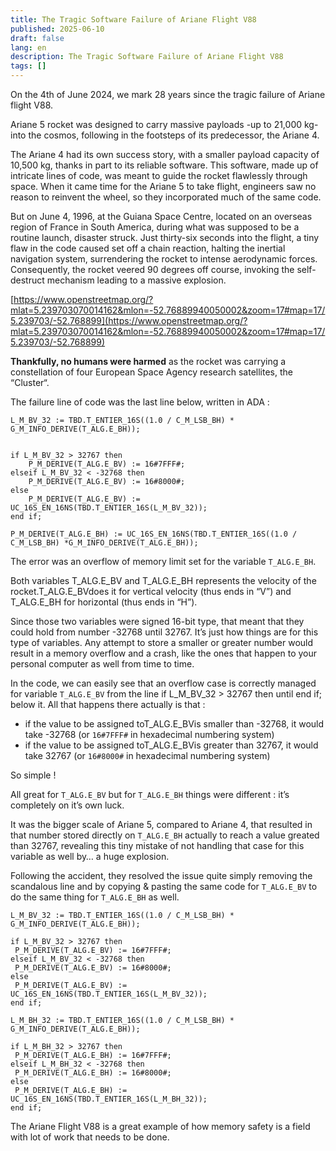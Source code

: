 ```yaml
---
title: The Tragic Software Failure of Ariane Flight V88
published: 2025-06-10
draft: false
lang: en
description: The Tragic Software Failure of Ariane Flight V88
tags: []
---
```


On the 4th of June 2024, we mark 28 years since the tragic failure of Ariane flight V88.

Ariane 5 rocket was designed to carry massive payloads -up to 21,000 kg- into the cosmos, following in the footsteps of its predecessor, the Ariane 4.

The Ariane 4 had its own success story, with a smaller payload capacity of 10,500 kg, thanks in part to its reliable software. This software, made up of intricate lines of code, was meant to guide the rocket flawlessly through space. When it came time for the Ariane 5 to take flight, engineers saw no reason to reinvent the wheel, so they incorporated much of the same code.

But on June 4, 1996, at the Guiana Space Centre, located on an overseas region of France in South America, during what was supposed to be a routine launch, disaster struck. Just thirty-six seconds into the flight, a tiny flaw in the code caused set off a chain reaction, halting the inertial navigation system, surrendering the rocket to intense aerodynamic forces. Consequently, the rocket veered 90 degrees off course, invoking the self-destruct mechanism leading to a massive explosion.

[https://www.openstreetmap.org/?mlat=5.239703070014162&mlon=-52.76889940050002&zoom=17#map=17/5.239703/-52.768899](https://www.openstreetmap.org/?mlat=5.239703070014162&mlon=-52.76889940050002&zoom=17#map=17/5.239703/-52.768899)

**Thankfully, no humans were harmed** as the rocket was carrying a constellation of four European Space Agency research satellites, the “Cluster“.

The failure line of code was the last line below, written in ADA :

```
L_M_BV_32 := TBD.T_ENTIER_16S((1.0 / C_M_LSB_BH) * G_M_INFO_DERIVE(T_ALG.E_BH));


if L_M_BV_32 > 32767 then
	P_M_DERIVE(T_ALG.E_BV) := 16#7FFF#;
elseif L_M_BV_32 < -32768 then
	P_M_DERIVE(T_ALG.E_BV) := 16#8000#;
else
	P_M_DERIVE(T_ALG.E_BV) := UC_16S_EN_16NS(TBD.T_ENTIER_16S(L_M_BV_32));
end if;

P_M_DERIVE(T_ALG.E_BH) := UC_16S_EN_16NS(TBD.T_ENTIER_16S((1.0 / C_M_LSB_BH) *G_M_INFO_DERIVE(T_ALG.E_BH));
```

The error was an overflow of memory limit set for the variable `T_ALG.E_BH`.

Both variables T_ALG.E_BV and T_ALG.E_BH represents the velocity of the rocket.T_ALG.E_BVdoes it for vertical velocity (thus ends in “V”) and T_ALG.E_BH for horizontal (thus ends in “H”).

Since those two variables were signed 16-bit type, that meant that they could hold from number -32768 until 32767. It’s just how things are for this type of variables. Any attempt to store a smaller or greater number would result in a memory overflow and a crash, like the ones that happen to your personal computer as well from time to time.

In the code, we can easily see that an overflow case is correctly managed for variable `T_ALG.E_BV` from the line if L_M_BV_32 > 32767 then until end if; below it. All that happens there actually is that :

 - if the value to be assigned toT_ALG.E_BVis smaller than -32768, it would take -32768 (or `16#7FFF#` in hexadecimal numbering system)
 - if the value to be assigned toT_ALG.E_BVis greater than 32767, it would take 32767 (or `16#8000#` in hexadecimal numbering system)

So simple !

All great for `T_ALG.E_BV` but for `T_ALG.E_BH` things were different : it’s completely on it’s own luck.

It was the bigger scale of Ariane 5, compared to Ariane 4, that resulted in that number stored directly on `T_ALG.E_BH` actually to reach a value greated than 32767, revealing this tiny mistake of not handling that case for this variable as well by… a huge explosion.

Following the accident, they resolved the issue quite simply removing the scandalous line and by copying & pasting the same code for `T_ALG.E_BV` to do the same thing for `T_ALG.E_BH` as well.

```
L_M_BV_32 := TBD.T_ENTIER_16S((1.0 / C_M_LSB_BH) * G_M_INFO_DERIVE(T_ALG.E_BH));

if L_M_BV_32 > 32767 then
 P_M_DERIVE(T_ALG.E_BV) := 16#7FFF#;
elseif L_M_BV_32 < -32768 then
 P_M_DERIVE(T_ALG.E_BV) := 16#8000#;
else
 P_M_DERIVE(T_ALG.E_BV) := UC_16S_EN_16NS(TBD.T_ENTIER_16S(L_M_BV_32));
end if;

L_M_BH_32 := TBD.T_ENTIER_16S((1.0 / C_M_LSB_BH) * G_M_INFO_DERIVE(T_ALG.E_BH));

if L_M_BH_32 > 32767 then
 P_M_DERIVE(T_ALG.E_BH) := 16#7FFF#;
elseif L_M_BH_32 < -32768 then
 P_M_DERIVE(T_ALG.E_BH) := 16#8000#;
else
 P_M_DERIVE(T_ALG.E_BH) := UC_16S_EN_16NS(TBD.T_ENTIER_16S(L_M_BH_32));
end if;
```

The Ariane Flight V88 is a great example of how memory safety is a field with lot of work that needs to be done.
